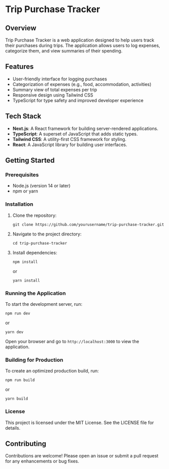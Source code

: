 # Trip Purchase Tracker

## Overview
Trip Purchase Tracker is a web application designed to help users track their purchases during trips. The application allows users to log expenses, categorize them, and view summaries of their spending.

## Features
- User-friendly interface for logging purchases
- Categorization of expenses (e.g., food, accommodation, activities)
- Summary view of total expenses per trip
- Responsive design using Tailwind CSS
- TypeScript for type safety and improved developer experience

## Tech Stack
- **Next.js**: A React framework for building server-rendered applications.
- **TypeScript**: A superset of JavaScript that adds static types.
- **Tailwind CSS**: A utility-first CSS framework for styling.
- **React**: A JavaScript library for building user interfaces.

## Getting Started

### Prerequisites
- Node.js (version 14 or later)
- npm or yarn

### Installation
1. Clone the repository:
   ```
   git clone https://github.com/yourusername/trip-purchase-tracker.git
   ```
2. Navigate to the project directory:
   ```
   cd trip-purchase-tracker
   ```
3. Install dependencies:
   ```
   npm install
   ```
   or
   ```
   yarn install
   ```

### Running the Application
To start the development server, run:
```
npm run dev
```
or
```
yarn dev
```
Open your browser and go to `http://localhost:3000` to view the application.

### Building for Production
To create an optimized production build, run:
```
npm run build
```
or
```
yarn build
```

### License
This project is licensed under the MIT License. See the LICENSE file for details.

## Contributing
Contributions are welcome! Please open an issue or submit a pull request for any enhancements or bug fixes.